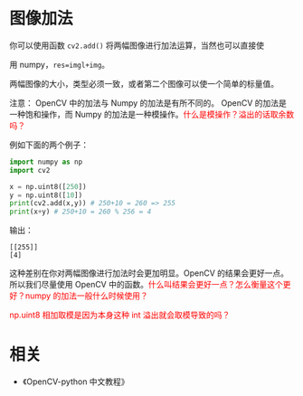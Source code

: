 
# 图像加法

你可以使用函数 `cv2.add()` 将两幅图像进行加法运算，当然也可以直接使

用 numpy，`res=imgl+img`。

两幅图像的大小，类型必须一致，或者第二个图像可以使一个简单的标量值。

注意： OpenCV 中的加法与 Numpy 的加法是有所不同的。 OpenCV 的加法是一种饱和操作，而 Numpy 的加法是一种模操作。<span style="color:red;">什么是模操作？溢出的话取余数吗？</span>

例如下面的两个例子：

```python
import numpy as np
import cv2

x = np.uint8([250])
y = np.uint8([10])
print(cv2.add(x,y)) # 250+10 = 260 => 255
print(x+y) # 250+10 = 260 % 256 = 4
```

输出：

```
[[255]]
[4]
```

这种差别在你对两幅图像进行加法时会更加明显。OpenCV 的结果会更好一点。所以我们尽量使用 OpenCV 中的函数。<span style="color:red;">什么叫结果会更好一点？怎么衡量这个更好？numpy 的加法一般什么时候使用？</span>

<span style="color:red;"> np.uint8 相加取模是因为本身这种 int 溢出就会取模导致的吗？</span>




# 相关

- 《OpenCV-python 中文教程》
